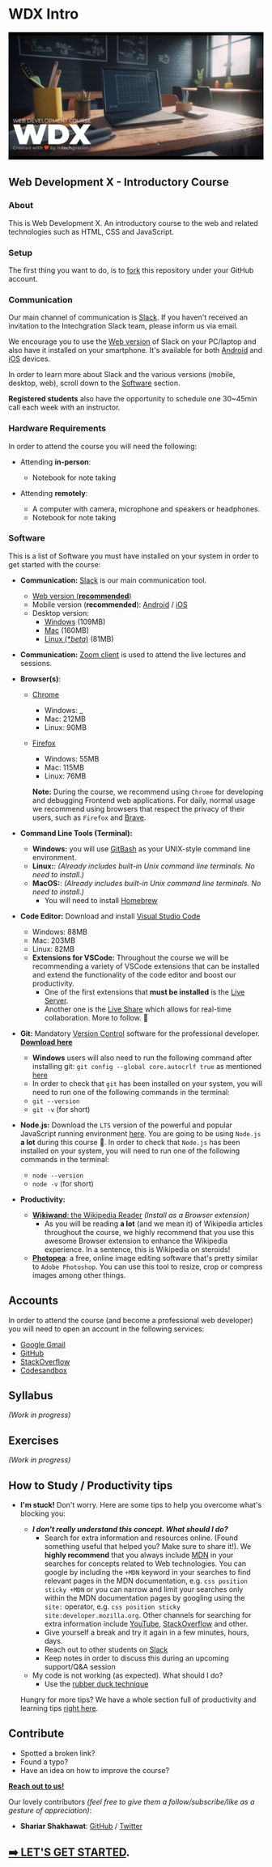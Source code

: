 # WDX Intro

![Web Development X - A Course made with love by intechgration.io](/assets/WDX.Header.jpg)

## Web Development X - Introductory Course

### About

This is Web Development X. An introductory course to the web and related technologies such as HTML, CSS and JavaScript.

### Setup

The first thing you want to do, is to [fork](https://docs.github.com/en/get-started/quickstart/fork-a-repo?tool=webui#forking-a-repository) this repository under your GitHub account.

### Communication

Our main channel of communication is [Slack](https://intechgration.slack.com). If you haven't received an invitation to the Intechgration Slack team, please inform us via email. 

We encourage you to use the [Web version](https://slack.com/signin#/signin) of Slack on your PC/laptop and also have it installed on your smartphone. It's available for both [Android](https://play.google.com/store/apps/details?id=com.Slack) and [iOS](https://apps.apple.com/app/slack-app/id618783545?ls=1) devices.

In order to learn more about Slack and the various versions (mobile, desktop, web), scroll down to the [Software](#Software) section.

**Registered students** also have the opportunity to schedule one 30~45min call each week with an instructor.

### Hardware Requirements

In order to attend the course you will need the following:

- Attending **in-person**:
  - Notebook for note taking

- Attending **remotely**:
  - A computer with camera, microphone and speakers or headphones.
  - Notebook for note taking

### Software

This is a list of Software you must have installed on your system in order to get started with the course:

- **Communication:** [Slack](https://slack.com) is our main communication tool.
  - [Web version (**recommended**)](https://slack.com/signin#/signin)
  - Mobile version (**recommended**): [Android](https://play.google.com/store/apps/details?id=com.Slack) / [iOS](https://apps.apple.com/app/slack-app/id618783545?ls=1)
  - Desktop version: 
    - [Windows](https://slack.com/downloads/windows) (109MB)
    - [Mac](https://slack.com/downloads/mac) (160MB)
    - [Linux (*_beta_)](https://slack.com/downloads/linux) (81MB)


- **Communication:** [Zoom client](https://zoom.us/support/download) is used to attend the live lectures and sessions.

- **Browser(s)**:
  - [Chrome](https://www.google.com/chrome/)
    - Windows: _
    - Mac: 212MB
    - Linux: 90MB
  - [Firefox](https://www.mozilla.org/en-US/firefox/)
    - Windows: 55MB
    - Mac: 115MB
    - Linux: 76MB

    **Note:** During the course, we recommend using `Chrome` for developing and debugging Frontend web applications. For daily, normal usage we recommend using browsers that respect the privacy of their users, such as `Firefox` and [Brave](https://brave.com/download/). 

- **Command Line Tools (Terminal):**
  - **Windows:** you will use [GitBash](https://www.atlassian.com/git/tutorials/git-bash) as your UNIX-style command line environment.
  - **Linux:**: _(Already includes built-in Unix command line terminals. No need to install.)_
  - **MacOS:**: _(Already includes built-in Unix command line terminals. No need to install.)_
    - You will need to install [Homebrew](https://brew.sh/)

- **Code Editor:** Download and install [Visual Studio Code](https://code.visualstudio.com/)
  - Windows: 88MB
  - Mac: 203MB
  - Linux: 82MB
  - **Extensions for VSCode:** Throughout the course we will be recommending  a variety of VSCode extensions that can be installed and extend the functionality of the code editor and boost our productivity. 
    - One of the first extensions that **must be installed** is the [Live Server](https://marketplace.visualstudio.com/items?itemName=ritwickdey.LiveServer). 
    - Another one is the [Live Share](https://marketplace.visualstudio.com/items?itemName=MS-vsliveshare.vsliveshare) which allows for real-time collaboration. More to follow. 🙂

- **Git:** Mandatory [Version Control](https://www.atlassian.com/git/tutorials/what-is-version-control) software for the professional developer. [**Download here**](https://git-scm.com/downloads)
  - **Windows** users will also need to run the following command after installing git: `git config --global core.autocrlf true` as mentioned [here](https://docs.github.com/en/get-started/getting-started-with-git/configuring-git-to-handle-line-endings?platform=windows#global-settings-for-line-endings)
  - In order to check that `git` has been installed on your system, you will need to run one of the following commands in the terminal: 
  - `git --version`
  - `git -v` (for short)

- **Node.js:** Download the `LTS` version of the powerful and popular JavaScript running environment [here](https://nodejs.org/en). You are going to be using `Node.js` **a lot** during this course 🙂. In order to check that `Node.js` has been installed on your system, you will need to run one of the following commands in the terminal: 
  - `node --version`
  - `node -v` (for short)

- **Productivity:**
  - [**Wikiwand**: the Wikipedia Reader](https://www.wikiwand.com/) _(Install as a Browser extension)_
    - As you will be reading **a lot** (and we mean it) of Wikipedia articles throughout the course, we highly recommend that you use this awesome Browser extension to enhance the Wikipedia experience. In a sentence, this is Wikipedia on steroids!
  - [**Photopea**](https://www.photopea.com/): a free, online image editing software that's pretty similar to `Adobe Photoshop`. You can use this tool to resize, crop or compress images among other things. 

## Accounts

In order to attend the course (and become a professional web developer) you will need to open an account in the following services:

- [Google Gmail](https://www.google.com/gmail/about/)
- [GitHub](https://github.com/)
- [StackOverflow](https://stackoverflow.com/)
- [Codesandbox](https://codesandbox.io/)

## Syllabus

_(Work in progress)_

## Exercises

_(Work in progress)_

## How to Study / Productivity tips

- **I'm stuck!** Don't worry. Here are some tips to help you overcome what's blocking you:
  - ___I don't really understand this concept. What should I do?___
    - Search for extra information and resources online. (Found something useful that helped you? Make sure to share it!). We **highly recommend** that you always include [MDN](https://developer.mozilla.org/en-US/) in your searches for concepts related to Web technologies. You can google by including the `+MDN` keyword in your searches to find relevant pages in the MDN documentation, e.g. `css position sticky +MDN` or you can narrow and limit your searches only within the MDN documentation pages by googling using the `site:` operator, e.g. `css position sticky site:developer.mozilla.org`. Other channels for searching for extra information include [YouTube](https://www.youtube.com/), [StackOverflow](https://stackoverflow.com/) and other. 
    - Give yourself a break and try it again in a few minutes, hours, days.
    - Reach out to other students on [Slack](https://intechgration.slack.com)
    - Keep notes in order to discuss this during an upcoming support/Q&A session
  - My code is not working (as expected). What should I do?
    - Use the [rubber duck technique](https://en.wikipedia.org/wiki/Rubber_duck_debugging)
  
  Hungry for more tips? We have a whole section full of productivity and learning tips [right here](resources/productivity.md).

## Contribute

- Spotted a broken link?
- Found a typo?
- Have an idea on how to improve the course? 

[**Reach out to us!**](https://github.com/in-tech-gration/WDX-Intro/discussions)

Our lovely contributors _(feel free to give them a follow/subscribe/like as a gesture of appreciation)_:

- **Shariar Shakhawat**: [GitHub](https://github.com/Sha-Shak) / [Twitter](https://twitter.com/shahriartweets)

## [**➡️ LET'S GET STARTED**](/curriculum/README.md).
